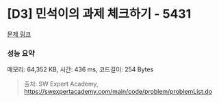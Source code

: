 # [D3] 민석이의 과제 체크하기 - 5431 

[문제 링크](https://swexpertacademy.com/main/code/problem/problemDetail.do?contestProbId=AWVl3rWKDBYDFAXm) 

### 성능 요약

메모리: 64,352 KB, 시간: 436 ms, 코드길이: 254 Bytes



> 출처: SW Expert Academy, https://swexpertacademy.com/main/code/problem/problemList.do